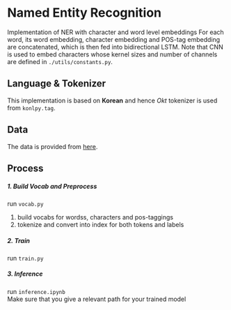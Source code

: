 # Named Entity Recognition
Implementation of NER with character and word level embeddings
For each word, its word embedding, character embedding and POS-tag embedding are concatenated, which is then fed into bidirectional LSTM. Note that CNN is used to embed characters whose kernel sizes and number of channels are defined in `./utils/constants.py`.

## Language & Tokenizer
This implementation is based on **Korean** and hence *Okt* tokenizer is used from `konlpy.tag`.

## Data
The data is provided from [here](https://github.com/kmounlp/NER).

## Process
##### 1. Build Vocab and Preprocess
run `vocab.py`   
1. build vocabs for wordss, characters and pos-taggings
2. tokenize and convert into index for both tokens and labels  

##### 2. Train
run `train.py`

##### 3. Inference
run `inference.ipynb`  
Make sure that you give a relevant path for your trained model
